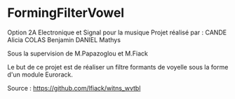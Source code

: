 # FormingFilterVowel

Option 2A Electronique et Signal pour la musique
Projet réalisé par :
CANDE Alicia
COLAS Benjamin
DANIEL Mathys

Sous la supervision de M.Papazoglou et M.Fiack

Le but de ce projet est de réaliser un filtre formants de voyelle sous la forme d'un module Eurorack.


Source : https://github.com/lfiack/witns_wvtbl
